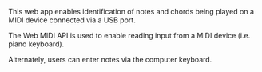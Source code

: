 This web app enables identification of notes and chords being played on a MIDI device connected via a USB port.

The Web MIDI API is used to enable reading input from a MIDI device (i.e. piano keyboard).

Alternately, users can enter notes via the computer keyboard.
